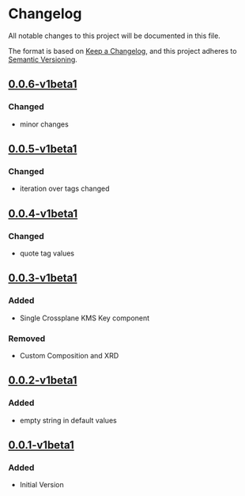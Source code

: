 # Changelog

All notable changes to this project will be documented in this file.

The format is based on [Keep a Changelog](https://keepachangelog.com/en/1.0.0/),
and this project adheres to [Semantic Versioning](https://semver.org/spec/v2.0.0.html).

## [0.0.6-v1beta1]

### Changed

* minor changes

## [0.0.5-v1beta1]

### Changed

* iteration over tags changed

## [0.0.4-v1beta1]

### Changed

* quote tag values

## [0.0.3-v1beta1]

### Added

* Single Crossplane KMS Key component

### Removed

* Custom Composition and XRD

## [0.0.2-v1beta1]

### Added

* empty string in default values

## [0.0.1-v1beta1]

### Added

* Initial Version

[0.0.1-v1beta1]: https://github.com/DVPE-cloud/wadtfy-custom-components/tree/tenantfilesystem-abstraction-0.0.1-v1beta1/charts/v1beta1/tenantfilesystem-abstraction
[0.0.2-v1beta1]: https://github.com/DVPE-cloud/wadtfy-custom-components/tree/tenantfilesystem-abstraction-0.0.2-v1beta1/charts/v1beta1/tenantfilesystem-abstraction
[0.0.3-v1beta1]: https://github.com/DVPE-cloud/wadtfy-custom-components/tree/tenantfilesystem-abstraction-0.0.3-v1beta1/charts/v1beta1/tenantfilesystem-abstraction
[0.0.4-v1beta1]: https://github.com/DVPE-cloud/wadtfy-custom-components/tree/tenantfilesystem-abstraction-0.0.4-v1beta1/charts/v1beta1/tenantfilesystem-abstraction
[0.0.5-v1beta1]: https://github.com/DVPE-cloud/wadtfy-custom-components/tree/tenantfilesystem-abstraction-0.0.5-v1beta1/charts/v1beta1/tenantfilesystem-abstraction
[0.0.6-v1beta1]: https://github.com/DVPE-cloud/wadtfy-custom-components/tree/tenantfilesystem-abstraction-0.0.6-v1beta1/charts/v1beta1/tenantfilesystem-abstraction

